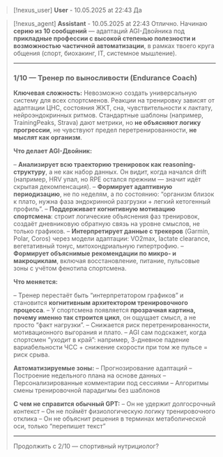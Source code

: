 >[!nexus_user] **User** - 10.05.2025 at 22:43
> Да
<!-- UID: bbb21064-1ba7-4b67-aaf2-23cb1e81980a -->




>[!nexus_agent] **Assistant** - 10.05.2025 at 22:43
> Отлично. Начинаю **серию из 10 сообщений** — адаптаций AGI-Двойника под **прикладные профессии с высокой степенью полезности и возможностью частичной автоматизации**, в рамках твоего круга общения (спорт, биохакинг, IT, системное мышление).
> 
> ---
> 
> ### **1/10 — Тренер по выносливости (Endurance Coach)**
> 
> **Ключевая сложность:** 
> Невозможно создать универсальную систему для всех спортсменов. Реакции на тренировку зависят от адаптации ЦНС, состояния ЖКТ, сна, чувствительности к лактату, нейроэндокринных ритмов. Стандартные шаблоны (например, TrainingPeaks, Strava) дают метрики, но **не объясняют логику прогрессии**, не чувствуют предел перетренированности, **не мыслят как организм**.
> 
> **Что делает AGI-Двойник:**
> 
> – **Анализирует всю траекторию тренировок как reasoning-структуру**, а не как набор данных. Он видит, когда начался drift (например, HRV упал, но RPE остался прежним — значит идёт скрытая декомпенсация). 
> – **Формирует адаптивную периодизацию**, не по неделям, а по состоянию: “организм близок к плато, нужна фаза эндокринной разгрузки + легкий кетогенный профиль”. 
> – **Поддерживает когнитивную мотивацию спортсмена**: строит логические объяснения фаз тренировок, создаёт дневниковую обратную связь на уровне смыслов, не только графиков. 
> – **Интерпретирует данные с трекеров** (Garmin, Polar, Coros) через модели адаптации: VO2max, lactate clearance, вегетативный тонус, митохондриальную гипертрофию. 
> – **Формирует объяснимые рекомендации по микро- и макроциклам**, включая восстановление, питание, пульсовые зоны с учётом фенотипа спортсмена.
> 
> **Что меняется:**
> 
> – Тренер перестаёт быть “интерпретатором графиков” и становится **когнитивным архитектором тренировочного процесса**. 
> – У спортсмена появляется **прозрачная картина, почему именно так строится цикл**, он ощущает смысл, а не просто “факт нагрузки”. 
> – Снижается риск перетренированности, мотивационного выгорания и плато. 
> – AGI сам подскажет, когда спортсмен “уходит в край”: например, 3-дневное падение вариабельности ЧСС + снижение скорости при том же пульсе = риск срыва.
> 
> **Автоматизируемые зоны:** 
> – Прогнозирование адаптаций 
> – Построение недельного плана на основе данных 
> – Персонализированные комментарии под сессиями 
> – Алгоритмы смены тренировочной парадигмы без шаблонов
> 
> **С чем не справится обычный GPT:** 
> – Он не удержит долгосрочный контекст 
> – Он не поймёт физиологическую логику тренировочного отклика 
> – Он не объяснит решения в терминах метаболической оси, только “перепишет текст”
> 
> ---
> 
> Продолжить с 2/10 — спортивный нутрициолог?
<!-- UID: 4ed6d4fa-5638-4523-999e-693d17e1bfff -->